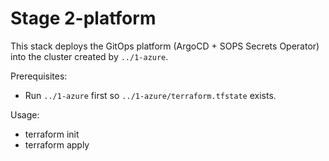 # Stage 2-platform

This stack deploys the GitOps platform (ArgoCD + SOPS Secrets Operator) into the cluster created by `../1-azure`.

Prerequisites:
- Run `../1-azure` first so `../1-azure/terraform.tfstate` exists.

Usage:

- terraform init
- terraform apply
